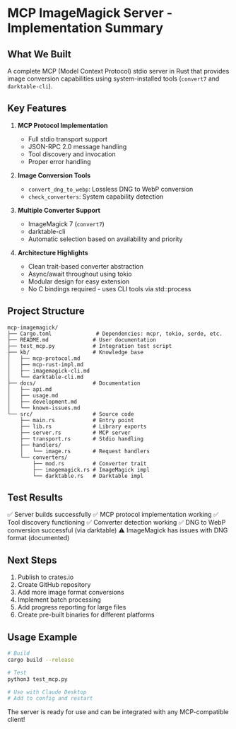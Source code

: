 # MCP ImageMagick Server - Implementation Summary

## What We Built

A complete MCP (Model Context Protocol) stdio server in Rust that provides image conversion capabilities using system-installed tools (`convert7` and `darktable-cli`).

## Key Features

1. **MCP Protocol Implementation**
   - Full stdio transport support
   - JSON-RPC 2.0 message handling
   - Tool discovery and invocation
   - Proper error handling

2. **Image Conversion Tools**
   - `convert_dng_to_webp`: Lossless DNG to WebP conversion
   - `check_converters`: System capability detection

3. **Multiple Converter Support**
   - ImageMagick 7 (`convert7`)
   - darktable-cli
   - Automatic selection based on availability and priority

4. **Architecture Highlights**
   - Clean trait-based converter abstraction
   - Async/await throughout using tokio
   - Modular design for easy extension
   - No C bindings required - uses CLI tools via std::process

## Project Structure

```
mcp-imagemagick/
├── Cargo.toml              # Dependencies: mcpr, tokio, serde, etc.
├── README.md              # User documentation
├── test_mcp.py            # Integration test script
├── kb/                    # Knowledge base
│   ├── mcp-protocol.md
│   ├── mcp-rust-impl.md
│   ├── imagemagick-cli.md
│   └── darktable-cli.md
├── docs/                  # Documentation
│   ├── api.md
│   ├── usage.md
│   ├── development.md
│   └── known-issues.md
└── src/                   # Source code
    ├── main.rs            # Entry point
    ├── lib.rs             # Library exports
    ├── server.rs          # MCP server
    ├── transport.rs       # Stdio handling
    ├── handlers/
    │   └── image.rs       # Request handlers
    └── converters/
        ├── mod.rs         # Converter trait
        ├── imagemagick.rs # ImageMagick impl
        └── darktable.rs   # Darktable impl
```

## Test Results

✅ Server builds successfully
✅ MCP protocol implementation working
✅ Tool discovery functioning
✅ Converter detection working
✅ DNG to WebP conversion successful (via darktable)
⚠️  ImageMagick has issues with DNG format (documented)

## Next Steps

1. Publish to crates.io
2. Create GitHub repository
3. Add more image format conversions
4. Implement batch processing
5. Add progress reporting for large files
6. Create pre-built binaries for different platforms

## Usage Example

```bash
# Build
cargo build --release

# Test
python3 test_mcp.py

# Use with Claude Desktop
# Add to config and restart
```

The server is ready for use and can be integrated with any MCP-compatible client!